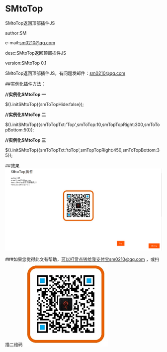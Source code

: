 ﻿# SMtoTop

SMtoTop返回顶部插件JS

author:SM

e-mail:sm0210@qq.com

desc:SMtoTop返回顶部插件JS

version:SMtoTop 0.1

SMtoTop返回顶部插件JS，有问题发邮件：sm0210@qq.com

##实例化插件方法：

<b>//实例化SMtoTop 一</b>

$().initSMtoTop({smToTopHide:false});

<b>//实例化SMtoTop 二</b>

$().initSMtoTop({smToTopTxt:'Top',smToTop:10,smTopTopRight:300,smToTopBottom:50});

<b>//实例化SMtoTop 三</b>

$().initSMtoTop({smToTopTxt:'toTop',smTopTopRight:450,smToTopBottom:35});

##效果
![](https://github.com/sm0210/SMtoTop/blob/master/SMtoTop.png "SMtoTop")


###如果您觉得此文有帮助，可以打赏点钱给我支付宝sm0210@qq.com ，或扫描二维码
![](https://github.com/sm0210/SMtoTop/blob/master/sm0210%40qq.com.jpg "sm0210@qq.com")
